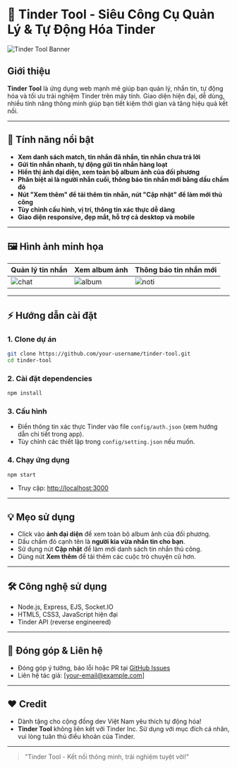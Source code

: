 # 🚀 Tinder Tool - Siêu Công Cụ Quản Lý & Tự Động Hóa Tinder

![Tinder Tool Banner](https://user-images.githubusercontent.com/your-banner.png)

## Giới thiệu
**Tinder Tool** là ứng dụng web mạnh mẽ giúp bạn quản lý, nhắn tin, tự động hóa và tối ưu trải nghiệm Tinder trên máy tính. Giao diện hiện đại, dễ dùng, nhiều tính năng thông minh giúp bạn tiết kiệm thời gian và tăng hiệu quả kết nối.

---

## 🌟 Tính năng nổi bật
- **Xem danh sách match, tin nhắn đã nhắn, tin nhắn chưa trả lời**
- **Gửi tin nhắn nhanh, tự động gửi tin nhắn hàng loạt**
- **Hiển thị ảnh đại diện, xem toàn bộ album ảnh của đối phương**
- **Phân biệt ai là người nhắn cuối, thông báo tin nhắn mới bằng dấu chấm đỏ**
- **Nút "Xem thêm" để tải thêm tin nhắn, nút "Cập nhật" để làm mới thủ công**
- **Tùy chỉnh cấu hình, vị trí, thông tin xác thực dễ dàng**
- **Giao diện responsive, đẹp mắt, hỗ trợ cả desktop và mobile**

---

## 🖼️ Hình ảnh minh họa
| Quản lý tin nhắn | Xem album ảnh | Thông báo tin nhắn mới |
|------------------|--------------|------------------------|
| ![chat](https://user-images.githubusercontent.com/your-chat-demo.png) | ![album](https://user-images.githubusercontent.com/your-album-demo.png) | ![noti](https://user-images.githubusercontent.com/your-noti-demo.png) |

---

## ⚡ Hướng dẫn cài đặt
### 1. Clone dự án
```bash
git clone https://github.com/your-username/tinder-tool.git
cd tinder-tool
```
### 2. Cài đặt dependencies
```bash
npm install
```
### 3. Cấu hình
- Điền thông tin xác thực Tinder vào file `config/auth.json` (xem hướng dẫn chi tiết trong app).
- Tùy chỉnh các thiết lập trong `config/setting.json` nếu muốn.

### 4. Chạy ứng dụng
```bash
npm start
```
- Truy cập: [http://localhost:3000](http://localhost:3000)

---

## 💡 Mẹo sử dụng
- Click vào **ảnh đại diện** để xem toàn bộ album ảnh của đối phương.
- Dấu chấm đỏ cạnh tên là **người kia vừa nhắn tin cho bạn**.
- Sử dụng nút **Cập nhật** để làm mới danh sách tin nhắn thủ công.
- Dùng nút **Xem thêm** để tải thêm các cuộc trò chuyện cũ hơn.

---

## 🛠️ Công nghệ sử dụng
- Node.js, Express, EJS, Socket.IO
- HTML5, CSS3, JavaScript hiện đại
- Tinder API (reverse engineered)

---

## 📣 Đóng góp & Liên hệ
- Đóng góp ý tưởng, báo lỗi hoặc PR tại [GitHub Issues](https://github.com/your-username/tinder-tool/issues)
- Liên hệ tác giả: [your-email@example.com]

---

## ❤️ Credit
- Dành tặng cho cộng đồng dev Việt Nam yêu thích tự động hóa!
- **Tinder Tool** không liên kết với Tinder Inc. Sử dụng với mục đích cá nhân, vui lòng tuân thủ điều khoản của Tinder.

---

> "Tinder Tool - Kết nối thông minh, trải nghiệm tuyệt vời!" 